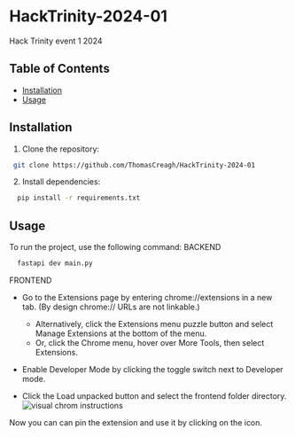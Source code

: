 # HackTrinity-2024-01
Hack Trinity event 1 2024

## Table of Contents
- [Installation](#installation)
- [Usage](#usage)

## Installation
1. Clone the repository:
```bash
 git clone https://github.com/ThomasCreagh/HackTrinity-2024-01
```

2. Install dependencies:
```bash
  pip install -r requirements.txt
 ```

## Usage
To run the project, use the following command:
BACKEND
```bash
  fastapi dev main.py
```
FRONTEND
- Go to the Extensions page by entering chrome://extensions in a new tab. (By design chrome:// URLs are not linkable.)

    - Alternatively, click the Extensions menu puzzle button and select Manage Extensions at the bottom of the menu.
    - Or, click the Chrome menu, hover over More Tools, then select Extensions.

- Enable Developer Mode by clicking the toggle switch next to Developer mode.
- Click the Load unpacked button and select the frontend folder directory.
![visual chrom instructions](https://developer.chrome.com/static/docs/extensions/get-started/tutorial/hello-world/image/extensions-page-e0d64d89a6acf_1440.png)

Now you can can pin the extension and use it by clicking on the icon.
